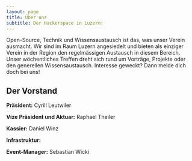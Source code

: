 ```yaml
---
layout: page
title: Über uns
subtitle: Der Hackerspace in Luzern!
---
```


Open-Source, Technik und Wissensaustausch ist das, was unser Verein ausmacht. Wir sind im Raum Luzern angesiedelt und bieten als einziger Verein in der Region den regelmässigen Austausch in diesem Bereich. Unser wöchentliches Treffen dreht sich rund um Vorträge, Projekte oder den generellen Wissensaustausch. Interesse geweckt? Dann melde dich doch bei uns!

## Der Vorstand
 **Präsident:** Cyrill Leutwiler

 **Vize Präsident und Aktuar:** Raphael Theiler

 **Kassier:** Daniel Winz 

 **Infrastruktur:**

 **Event-Manager:** Sebastian Wicki 
 

